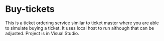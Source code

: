 # Buy-tickets
This is a ticket ordering service similar to ticket master where you are able to simulate buying a ticket. It uses local host to run although that can be adjusted. Project is in Visual Studio.
